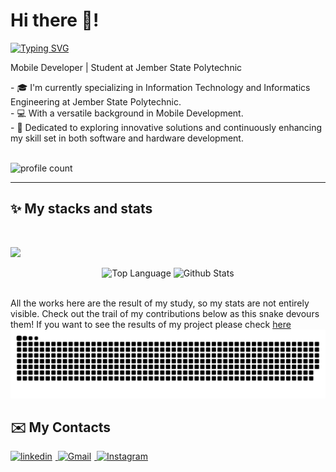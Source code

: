 # Hi there 👋!
<a href="https://git.io/typing-svg"><img src="https://readme-typing-svg.demolab.com?font=Jet+Brains+Mono&pause=1000&color=F7F7F7&repeat=false&random=true&width=435&lines=My+Name+Is+Aditya+Ibrar+Abdillah" alt="Typing SVG" /></a>

<!--Start Intro-->               
<p align="left">Mobile Developer | Student at Jember State Polytechnic</p>
- 🎓 I'm currently specializing in Information Technology and Informatics Engineering at Jember State Polytechnic.<br>
- 💻 With a versatile background in Mobile Development.<br>
- 🚀 Dedicated to exploring innovative solutions and continuously enhancing my skill set in both software and hardware development.<br>
<!--End Intro-->

<!--Profile Count Badge-->
<br>
<p align="left">
  <img src="https://komarev.com/ghpvc/?username=adityaibrar&label=Profile%20views&color=770677&style=for-the-badge&logo=star" alt="profile count" style="padding-right:20px;" />
</p>

---
<!--Languages and Tools Section-->       
<h2 align="left">✨ My stacks and stats</h2>
<br>

<p align="left">
<img width="900px"  src="https://skillicons.dev/icons?i=dart,javascript,typescript,python,express,flutter,golang,androidstudio,firebase,postman,figma,mysql,pytorch,vscode,git,bitbucket&perline=20"  />
</p>
<p align="center">
  <img alt="Top Language" src="https://github-readme-stats.vercel.app/api/top-langs/?username=adityaibrar&layout=compact&show_icons=true&hide_border=true&theme=tokyonight&langs_count=8" />   
  <img alt="Github Stats" src="https://github-readme-stats.vercel.app/api?username=adityaibrar&show_icons=true&hide_border=true&theme=tokyonight" />
</p>
<br>
<div>All the works here are the result of my study, so my stats are not entirely visible. Check out the trail of my contributions below as this snake devours them! If you want to see the results of my project please check 
<a href="https://adityaibrar.my.id" target="_blank"> here</a>
</div>

<picture>
  <source media="(prefers-color-scheme: dark)" srcset="https://raw.githubusercontent.com/platane/platane/output/github-contribution-grid-snake-dark.svg">
  <source media="(prefers-color-scheme: light)" srcset="https://raw.githubusercontent.com/platane/platane/output/github-contribution-grid-snake.svg">
  <img alt="github contribution grid snake animation" src="https://raw.githubusercontent.com/platane/platane/output/github-contribution-grid-snake.svg">
</picture>

<!--Contact Section--> 

<h2 align="left">✉️ My Contacts</h2>
<div align="left">
  <a href="https://www.linkedin.com/in/aditya-ibrar-abdillah/" target="_blank">
    <img src="https://img.shields.io/badge/linkedin-%231E77B5.svg?&style=for-the-badge&logo=linkedin&logoColor=white" alt="linkedin" style="margin-right: 5px;" />
  </a>
  
  <a href="mailto:adityaibrar@gmail.com" target="_blank">
    <img src="https://img.shields.io/badge/Gmail-D14836?style=for-the-badge&logo=gmail&logoColor=white" alt="Gmail" style="margin-right: 5px;" />
  </a>

  <a href="https://www.instagram.com/aditya.ibrar" target="_blank">
    <img src="https://img.shields.io/badge/Instagram-E4405F?style=for-the-badge&logo=instagram&logoColor=white" alt="Instagram" style="margin-right: 5px;" />
  </a>
</div>


</div>
<br/>
